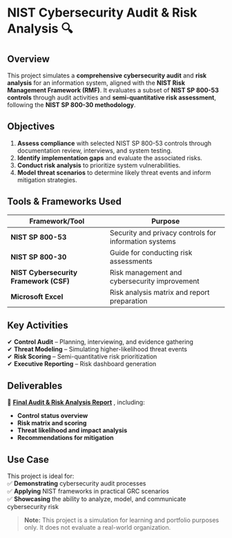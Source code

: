 # NIST Cybersecurity Audit & Risk Analysis 🔍  

## Overview  
This project simulates a **comprehensive cybersecurity audit** and **risk analysis** for an information system, aligned with the **NIST Risk Management Framework (RMF)**. It evaluates a subset of **NIST SP 800-53 controls** through audit activities and **semi-quantitative risk assessment**, following the **NIST SP 800-30 methodology**.  

## Objectives  
1. **Assess compliance** with selected NIST SP 800-53 controls through documentation review, interviews, and system testing.  
2. **Identify implementation gaps** and evaluate the associated risks.  
3. **Conduct risk analysis** to prioritize system vulnerabilities.  
4. **Model threat scenarios** to determine likely threat events and inform mitigation strategies.  

## Tools & Frameworks Used  
| Framework/Tool | Purpose |  
|-----------|---------|  
| **NIST SP 800-53** | Security and privacy controls for information systems |  
| **NIST SP 800-30** | Guide for conducting risk assessments |  
| **NIST Cybersecurity Framework (CSF)** | Risk management and cybersecurity improvement |  
| **Microsoft Excel** | Risk analysis matrix and report preparation |  

## Key Activities  
✔ **Control Audit** – Planning, interviewing, and evidence gathering  
✔ **Threat Modeling** – Simulating higher-likelihood threat events  
✔ **Risk Scoring** – Semi-quantitative risk prioritization  
✔ **Executive Reporting** – Risk dashboard generation  

## Deliverables  
📌 [**Final Audit & Risk Analysis Report**](https://github.com/ariel-grc/NIST-CSF-Audit-Risk-Analysis/blob/main/ARIEL%20BETHEA%20SIMPLY%20CYBER%20GRC%20ANALYST%20AUDIT%20.pdf) , including:  
- **Control status overview**  
- **Risk matrix and scoring**  
- **Threat likelihood and impact analysis**  
- **Recommendations for mitigation**  

## Use Case  
This project is ideal for:  
✅ **Demonstrating** cybersecurity audit processes  
✅ **Applying** NIST frameworks in practical GRC scenarios  
✅ **Showcasing** the ability to analyze, model, and communicate cybersecurity risk  

> **Note:** This project is a simulation for learning and portfolio purposes only. It does not evaluate a real-world organization.  



<!--
 ```diff
- text in red
+ text in green
! text in orange
# text in gray
@@ text in purple (and bold)@@
```
--!>
